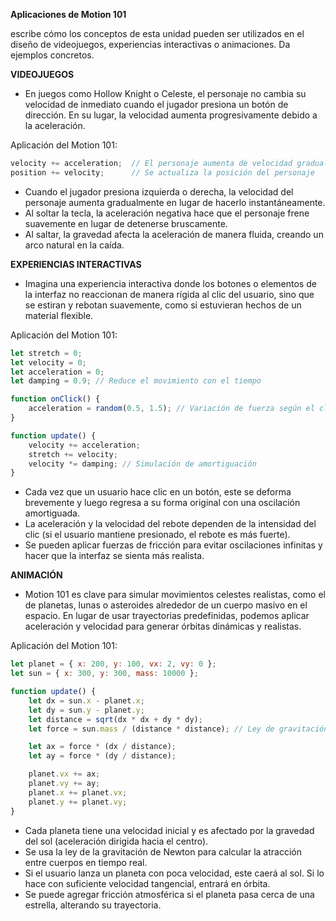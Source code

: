 **Aplicaciones de Motion 101**

escribe cómo los conceptos de esta unidad pueden ser utilizados en el diseño de videojuegos, experiencias interactivas o animaciones. Da ejemplos concretos.

**VIDEOJUEGOS**

  * En juegos como Hollow Knight o Celeste, el personaje no cambia su velocidad de inmediato cuando el jugador presiona un botón de dirección. En su lugar, la velocidad aumenta progresivamente debido a la aceleración.

Aplicación del Motion 101: 

```js
velocity += acceleration;  // El personaje aumenta de velocidad gradualmente
position += velocity;      // Se actualiza la posición del personaje

```

* Cuando el jugador presiona izquierda o derecha, la velocidad del personaje aumenta gradualmente en lugar de hacerlo instantáneamente.
* Al soltar la tecla, la aceleración negativa hace que el personaje frene suavemente en lugar de detenerse bruscamente.
* Al saltar, la gravedad afecta la aceleración de manera fluida, creando un arco natural en la caída.

**EXPERIENCIAS INTERACTIVAS**
  * Imagina una experiencia interactiva donde los botones o elementos de la interfaz no reaccionan de manera rígida al clic del usuario, sino que se estiran y rebotan suavemente, como si estuvieran hechos de un material flexible.

Aplicación del Motion 101: 

```js
let stretch = 0;
let velocity = 0;
let acceleration = 0;
let damping = 0.9; // Reduce el movimiento con el tiempo

function onClick() {
    acceleration = random(0.5, 1.5); // Variación de fuerza según el clic
}

function update() {
    velocity += acceleration;
    stretch += velocity;
    velocity *= damping; // Simulación de amortiguación
}

```

* Cada vez que un usuario hace clic en un botón, este se deforma brevemente y luego regresa a su forma original con una oscilación amortiguada.
* La aceleración y la velocidad del rebote dependen de la intensidad del clic (si el usuario mantiene presionado, el rebote es más fuerte).
* Se pueden aplicar fuerzas de fricción para evitar oscilaciones infinitas y hacer que la interfaz se sienta más realista.


**ANIMACIÓN**
  * Motion 101 es clave para simular movimientos celestes realistas, como el de planetas, lunas o asteroides alrededor de un cuerpo masivo en el espacio. En lugar de usar trayectorias predefinidas, podemos aplicar aceleración y velocidad para generar órbitas dinámicas y realistas.


Aplicación del Motion 101: 

```js
let planet = { x: 200, y: 100, vx: 2, vy: 0 };
let sun = { x: 300, y: 300, mass: 10000 };

function update() {
    let dx = sun.x - planet.x;
    let dy = sun.y - planet.y;
    let distance = sqrt(dx * dx + dy * dy);
    let force = sun.mass / (distance * distance); // Ley de gravitación

    let ax = force * (dx / distance);
    let ay = force * (dy / distance);

    planet.vx += ax;
    planet.vy += ay;
    planet.x += planet.vx;
    planet.y += planet.vy;
}

```

* Cada planeta tiene una velocidad inicial y es afectado por la gravedad del sol (aceleración dirigida hacia el centro).
* Se usa la ley de la gravitación de Newton para calcular la atracción entre cuerpos en tiempo real.
* Si el usuario lanza un planeta con poca velocidad, este caerá al sol. Si lo hace con suficiente velocidad tangencial, entrará en órbita.
* Se puede agregar fricción atmosférica si el planeta pasa cerca de una estrella, alterando su trayectoria.
